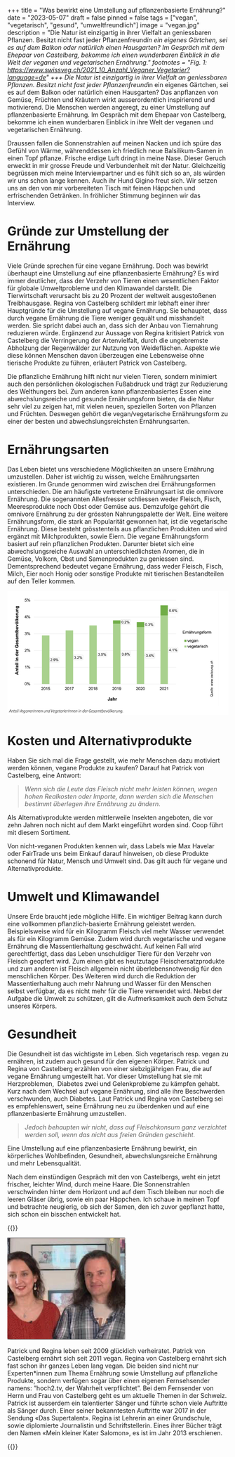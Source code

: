 +++
title = "Was bewirkt eine Umstellung auf pflanzenbasierte Ernährung?"
date = "2023-05-07"
draft = false
pinned = false
tags = ["vegan", "vegetarisch", "gesund", "umweltfreundlich"]
image = "vegan.jpg"
description = "Die Natur ist einzigartig in ihrer Vielfalt an geniessbaren Pflanzen. Besitzt nicht fast jeder Pflanzenfreund*in ein eigenes Gärtchen, sei es auf dem Balkon oder natürlich einen Hausgarten? Im Gespräch mit dem Ehepaar von Castelberg, bekomme ich einen wunderbaren Einblick in die Welt der veganen und vegetarischen Ernährung."
footnotes = "Fig. 1: https://www.swissveg.ch/2021_10_Anzahl_Veganer_Vegetarier?language=de"
+++
Die Natur ist einzigartig in ihrer Vielfalt an geniessbaren Pflanzen. Besitzt nicht fast jeder Pflanzenfreund*in ein eigenes Gärtchen, sei es auf dem Balkon oder natürlich einen Hausgarten?  Das anpflanzen von Gemüse, Früchten und Kräutern wirkt ausserordentlich inspirierend und motivierend. Die Menschen werden angeregt, zu einer Umstellung auf pflanzenbasierte Ernährung. Im Gespräch mit dem Ehepaar von Castelberg, bekomme ich einen wunderbaren Einblick in ihre Welt der veganen und vegetarischen Ernährung. 

Draussen fallen die Sonnenstrahlen auf meinen Nacken und ich spüre das Gefühl von Wärme, währenddessen ich friedlich neue Balsilikum-Samen in einen Topf pflanze. Frische erdige Luft dringt in meine Nase. Dieser Geruch erweckt in mir grosse Freude und Verbundenheit mit der Natur. Gleichzeitig begrüssen mich meine Interviewpartner und es fühlt sich so an, als würden wir uns schon lange kennen. Auch ihr Hund Gigino freut sich. Wir setzen uns an den von mir vorbereiteten Tisch mit feinen Häppchen und erfrischenden Getränken. In fröhlicher Stimmung beginnen wir das Interview.

# Gründe zur Umstellung der Ernährung

Viele Gründe sprechen für eine vegane Ernährung. Doch was bewirkt überhaupt eine Umstellung auf eine pflanzenbasierte Ernährung? Es wird immer deutlicher, dass der Verzehr von Tieren einen wesentlichen Faktor für globale Umweltprobleme und den Klimawandel darstellt. Die Tierwirtschaft verursacht bis zu 20 Prozent der weltweit ausgestoßenen Treibhausgase. Regina von Castelberg schildert mir lebhaft einer ihrer Hauptgründe für die Umstellung auf vegane Ernährung. Sie behauptet, dass durch vegane Ernährung die Tiere weniger gequält und misshandelt werden. Sie spricht dabei auch an, dass sich der Anbau von Tiernahrung reduzieren würde. Ergänzend zur Aussage von Regina kritisiert Patrick von Castelberg die Verringerung der Artenvielfalt, durch die ungebremste Abholzung der Regenwälder zur Nutzung von Weideflächen. Aspekte wie diese können Menschen davon überzeugen eine Lebensweise ohne tierische Produkte zu führen, erläutert Patrick von Castelberg.

Die pflanzliche Ernährung hilft nicht nur vielen Tieren, sondern minimiert auch den persönlichen ökologischen Fußabdruck und trägt zur Reduzierung des Welthungers bei. Zum anderen kann pflanzenbasiertes Essen eine abwechslungsreiche und gesunde Ernährungsform bieten, da die Natur sehr viel zu zeigen hat, mit vielen neuen, speziellen Sorten von Pflanzen und Früchten. Deswegen gehört die vegan/vegetarische Ernährungsform zu einer der besten und abwechslungsreichsten Ernährungsarten.

# Ernährungsarten

Das Leben bietet uns verschiedene Möglichkeiten an unsere Ernährung umzustellen. Daher ist wichtig zu wissen, welche Ernährungsarten existieren. Im Grunde genommen wird zwischen drei Ernährungsformen unterschieden. Die am häufigste vertretene Ernährungsart ist die omnivore Ernährung. Die sogenannten Allesfresser schliessen weder Fleisch, Fisch, Meeresprodukte noch Obst oder Gemüse aus. Demzufolge gehört die omnivore Ernährung zu der grössten Nahrungspalette der Welt. Eine weitere Ernährungsform, die stark an Popularität gewonnen hat, ist die vegetarische Ernährung. Diese besteht grösstenteils aus pflanzlichen Produkten und wird ergänzt mit Milchprodukten, sowie Eiern. Die vegane Ernährungsform basiert auf rein pflanzlichen Produkten. Darunter bietet sich eine abwechslungsreiche Auswahl an unterschiedlichsten Aromen, die in Gemüse, Volkorn, Obst und Samenprodukten zu geniessen sind. Dementsprechend bedeutet vegane Ernährung, dass weder Fleisch, Fisch, Milch, Eier noch Honig oder sonstige Produkte mit tierischen Bestandteilen auf den Teller kommen. 

![Fig. 1: Statistik zur Zunahme der vegan/vegetarischen Ernährung in der Schweiz](statistik.png "https://www.swissveg.ch/2021_10_Anzahl_Veganer_Vegetarier?language=de")

# Kosten und Alternativprodukte 

Haben Sie sich mal die Frage gestellt, wie mehr Menschen dazu motiviert werden können, vegane Produkte zu kaufen? Darauf hat Patrick von Castelberg, eine Antwort:

> *Wenn sich die Leute das Fleisch nicht mehr leisten können, wegen hohen Realkosten oder Importe, dann werden sich die Menschen bestimmt überlegen ihre Ernährung zu ändern*. 

Als Alternativprodukte werden mittlerweile Insekten angeboten, die vor zehn Jahren noch nicht auf dem Markt eingeführt worden sind. Coop führt mit diesem Sortiment.

Von nicht-veganen Produkten kennen wir, dass Labels wie Max Havelar oder FairTrade uns beim Einkauf darauf hinweisen, ob diese Produkte schonend für Natur, Mensch und Umwelt sind. Das gilt auch für vegane und Alternativprodukte. 

# Umwelt und Klimawandel

Unsere Erde braucht jede mögliche Hilfe. Ein wichtiger Beitrag kann durch eine vollkommen pflanzlich-basierte Ernährung geleistet werden. Beispielsweise wird für ein Kilogramm Fleisch viel mehr Wasser verwendet als für ein Kilogramm Gemüse. Zudem wird durch vegetarische und vegane Ernährung die Massentierhaltung geschwächt. Auf keinen Fall wird gerechtfertigt, dass das Leben unschuldiger Tiere für den Verzehr von Fleisch geopfert wird. Zum einen gibt es heutzutage Fleischersatzprodukte und zum anderen ist Fleisch allgemein nicht überlebensnotwendig für den menschlichen Körper. Des Weiteren wird durch die Reduktion der Massentierhaltung auch mehr Nahrung und Wasser für den Menschen selbst verfügbar, da es nicht mehr für die Tiere verwendet wird. Nebst der Aufgabe die Umwelt zu schützen, gilt die Aufmerksamkeit auch dem Schutz unseres Körpers. 

# Gesundheit

Die Gesundheit ist das wichtigste im Leben. Sich vegetarisch resp. vegan zu ernähren, ist zudem auch gesund für den eigenen Körper. Patrick und Regina von Castelberg erzählen von einer siebzigjährigen Frau, die auf vegane Ernährung umgestellt hat. Vor dieser Umstellung hat sie mit Herzproblemen,  Diabetes zwei und Gelenkprobleme zu kämpfen gehabt. Kurz nach dem Wechsel auf vegane Ernährung, sind alle ihre Beschwerden verschwunden, auch Diabetes. Laut Patrick und Regina von Castelberg sei es empfehlenswert, seine Ernährung neu zu überdenken und auf eine pflanzenbasierte Ernährung umzustellen. 

> *Jedoch behaupten wir nicht, dass auf Fleischkonsum ganz verzichtet werden soll, wenn das nicht aus freien Gründen geschieht.*

Eine Umstellung auf eine pflanzenbasierte Ernährung bewirkt, ein körperliches Wohlbefinden, Gesundheit, abwechslungsreiche Ernährung und mehr Lebensqualität. 

Nach dem einstündigen Gespräch mit den von Castelbergs, weht ein jetzt frischer, leichter Wind, durch meine Haare. Die Sonnenstrahlen verschwinden hinter dem Horizont und auf dem Tisch bleiben nur noch die leeren Gläser übrig, sowie ein paar Häppchen. Ich schaue in meinen Topf und betrachte neugierig, ob sich der Samen, den ich zuvor gepflanzt hatte, sich schon ein bisschen entwickelt hat.

{{<box>}}

![Regina und Patrick von Castelberg](reginapatrick.png "Regina (links) und Patrick (rechts) von Castelberg")

Patrick und Regina leben seit 2009 glücklich verheiratet. Patrick von Castelberg ernährt sich seit 2011 vegan. Regina von Castelberg ernährt sich fast schon ihr ganzes Leben lang vegan. Die beiden sind nicht nur Experten*innen zum Thema Ernährung sowie Umstellung auf pflanzliche Produkte, sondern verfügen sogar über einen eigenen Fernsehsender namens: ”hoch2.tv, der Wahrheit verpflichtet”. Bei dem Fernsender von Herrn und Frau von Castelberg geht es um aktuelle Themen in der Schweiz. Patrick ist ausserdem ein talentierter Sänger und führte schon viele Auftritte als Sänger durch. Einer seiner bekanntesten Auftritte war 2017 in der Sendung «Das Supertalent». Regina ist Lehrerin an einer Grundschule, sowie diplomierte Journalistin und Schriftstellerin. Eines ihrer Bücher trägt den Namen «Mein kleiner Kater Salomon», es ist im Jahr 2013 erschienen.

{{</box>}}
